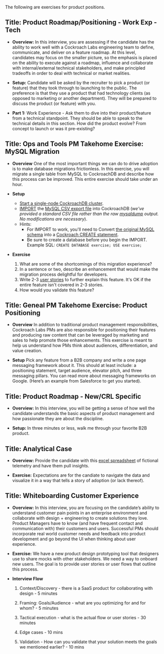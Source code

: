 The following are exercises for product positions.

## **Title: Product Roadmap/Positioning - Work Exp - Tech**

- **Overview:** In this interview, you are assessing if the candidate has the ability to work well with a Cockroach Labs engineering team to define, communicate, and deliver on a feature roadmap. At this level, candidates may focus on the smaller picture, so the emphasis is placed on the ability to execute against a roadmap, influence and collaborate with internal/external technical stakeholders, and make principled tradeoffs in order to deal with technical or market realities.

- **Setup:** Candidate will be asked by the recruiter to pick a product (or feature) that they took through to launching to the public. The preference is that they use a product that had technology clients (as opposed to marketing or another department). They will be prepared to discuss the product (or feature) with you.

- **Part 1:** Work Experience - Ask them to dive into their product/feature from a technical standpoint. They should be able to speak to the technical details in this section. How did the product evolve? From concept to launch or was it pre-existing? 

## **Title: Ops and Tools PM Takehome Exercise: MySQL Migration**
- **Overview** One of the most important things we can do to drive adoption is to make database migrations frictionless. In this exercise, you will migrate a single table from MySQL to CockroachDB and describe how this process can be improved. This entire exercise should take under an hour.  
- **Setup**   
    - [Start a single-node CockroachDB cluster](https://www.cockroachlabs.com/docs/stable/start-a-local-cluster.html).    
    - [IMPORT](https://www.cockroachlabs.com/docs/stable/import.html) the [MySQL CSV export file](https://raw.githubusercontent.com/cockroachlabs/open-sourced-interview-process/master/files/product/employees.csv) into CockroachDB (*we've provided a standard CSV file rather than the raw [mysqldump](https://dev.mysql.com/doc/refman/8.0/en/mysqldump.html) output. No modifications are necessary*).
    - Hints: 
        - For IMPORT to work, you'll need to Convert [the original MySQL schema](https://raw.githubusercontent.com/cockroachlabs/open-sourced-interview-process/master/files/product/employees.mysql.sql) into a [Cockroach CREATE statement](https://www.cockroachlabs.com/docs/stable/create-table.html#main-content). 
        - Be sure to create a database before you begin the IMPORT. Example SQL: `CREATE DATABASE exercise; USE exercise;`

- **Exercise**
    1. What are some of the shortcomings of this migration experience? 
    1. In a sentence or two, describe an enhancement that would make the migration process delightful for developers.
    1. Write 2-3 [user stories](https://www.mountaingoatsoftware.com/agile/user-stories) to further explain this feature. It's OK if the entire feature isn't covered in 2-3 stories.
    1. How would you validate this feature?


## **Title: Geneal PM Takehome Exercise: Product Positioning**
- **Overview** In addition to traditional product management responsibilities, Cockroach Labs PMs are also responsible for positioning their features and producing raw content that can be leveraged by marketing and sales to help promote those enhancements. This exercise is meant to help us understand how PMs think about audiences, differentiation, and value creation. 

- **Setup** Pick any feature from a B2B company and write a one page messaging framework about it. This should at least include: a positioning statement, target audience, elevator pitch, and three messaging pillars. You can read more about messaging frameworks on Google. (Here’s an example from Salesforce to get you started).

## **Title:** **Product Roadmap - New/CRL Specific**

- **Overview:** In this interview, you will be getting a sense of how well the candidate understands the basic aspects of product management and how passionate they are about the discipline.

- **Setup:** In three minutes or less, walk me through your favorite B2B product.

## **Title:** **Analytical Case**

- **Overview:** Provide the candidate with this  [excel spreadsheet](https://docs.google.com/spreadsheets/d/12f3kjlTs5QpCmsvXo-ZLOWG5rFdc4DaB6TwJxoQxVOE/edit#gid=0) of fictional telemetry and have them pull insights. 

- **Exercise:** Expectations are for the candiate to navigate the data and visualize it in a way that tells a story of adoption (or lack thereof). 

   
## **Title:** **Whiteboarding Customer Experience**

- **Overview:** In this interview, you are focusing on the candidate’s ability to understand customer pain points in an enterprise environment and collaborate with design + engineering to create solutions they love. Product Managers have to know (and have frequent contact and communication with) their customers and users. Successful PMs should incorporate real world customer needs and feedback into product development and go beyond the UI when thinking about user experience.

- **Exercise:** We have a new product design prototyping tool that designers use to share mocks with other stakeholders. We need a way to onboard new users. The goal is to provide user stories or user flows that outline this process. 

- **Interview Flow** 
    1. Context/Discovery - there is a SaaS product for collaborating with design - 5 minutes
    
    2. Framing: Goals/Audience - what are you optimizing for and for whom? - 5 minutes
    
    3. Tactical execution - what is the actual flow or user stories - 30 minutes

    4. Edge cases - 10 mins

    5. Validation - How can you validate that your solution meets the goals we mentioned earlier? - 10 mins
